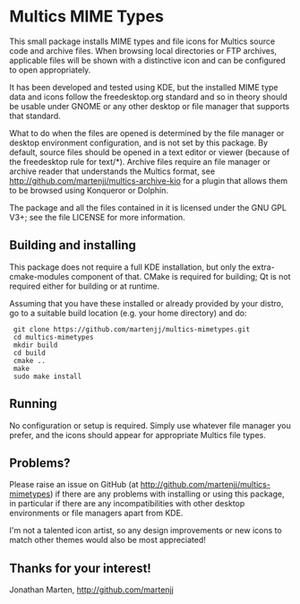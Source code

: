 Multics MIME Types
==================

This small package installs MIME types and file icons for Multics
source code and archive files.  When browsing local directories or FTP
archives, applicable files will be shown with a distinctive icon and
can be configured to open appropriately.

It has been developed and tested using KDE, but the installed MIME
type data and icons follow the freedesktop.org standard and so in
theory should be usable under GNOME or any other desktop or file
manager that supports that standard.

What to do when the files are opened is determined by the file manager
or desktop environment configuration, and is not set by this package.
By default, source files should be opened in a text editor or viewer
(because of the freedesktop rule for text/*).  Archive files require
an file manager or archive reader that understands the Multics format,
see http://github.com/martenjj/multics-archive-kio for a plugin that
allows them to be browsed using Konqueror or Dolphin.

The package and all the files contained in it is licensed under the
GNU GPL V3+; see the file LICENSE for more information.


Building and installing
-----------------------

This package does not require a full KDE installation, but only the
extra-cmake-modules component of that.  CMake is required for
building; Qt is not required either for building or at runtime.

Assuming that you have these installed or already provided by your
distro, go to a suitable build location (e.g. your home directory) and
do:

     git clone https://github.com/martenjj/multics-mimetypes.git
     cd multics-mimetypes
     mkdir build
     cd build
     cmake ..
     make
     sudo make install


Running
-------

No configuration or setup is required.  Simply use whatever file
manager you prefer, and the icons should appear for appropriate
Multics file types.


Problems?
---------

Please raise an issue on GitHub (at
http://github.com/martenjj/multics-mimetypes) if there are any
problems with installing or using this package, in particular if there
are any incompatibilities with other desktop environments or file
managers apart from KDE.

I'm not a talented icon artist, so any design improvements or new
icons to match other themes would also be most appreciated!


Thanks for your interest!
-------------------------

Jonathan Marten, http://github.com/martenjj
